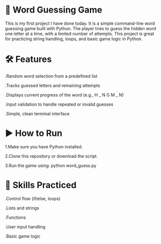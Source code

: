 # 🎯 Word Guessing Game 
This is my first project I have done today.
It is a simple command-line word guessing game built with Python. The player tries to guess the hidden word one letter at a time, with a limited number of attempts. This project is great for practicing string handling, loops, and basic game logic in Python.

# 🛠 Features
.Random word selection from a predefined list

.Tracks guessed letters and remaining attempts

.Displays current progress of the word (e.g., H _ N G M _ N)

.Input validation to handle repeated or invalid guesses

.Simple, clean terminal interface

# ▶️ How to Run
1.Make sure you have Python installed.

2.Clone this repository or download the script.

3.Run the game using:
python word_guess.py

# 🧠 Skills Practiced
.Control flow (if/else, loops)

.Lists and strings

.Functions

.User input handling

.Basic game logic
